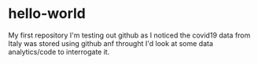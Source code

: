 # hello-world
My first repository
I'm testing out github as I noticed the covid19 data from Italy was stored using github anf throught I'd look at some data analytics/code to interrogate it.
